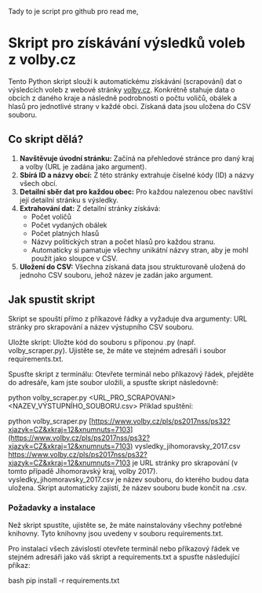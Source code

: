 Tady to je script pro github pro read me,

# Skript pro získávání výsledků voleb z volby.cz

Tento Python skript slouží k automatickému získávání (scrapování) dat o výsledcích voleb z webové stránky [volby.cz](https://www.volby.cz). Konkrétně stahuje data o obcích z daného kraje a následně podrobnosti o počtu voličů, obálek a hlasů pro jednotlivé strany v každé obci. Získaná data jsou uložena do CSV souboru.

## Co skript dělá?

1.  **Navštěvuje úvodní stránku:** Začíná na přehledové stránce pro daný kraj a volby (URL je zadána jako argument).
2.  **Sbírá ID a názvy obcí:** Z této stránky extrahuje číselné kódy (ID) a názvy všech obcí.
3.  **Detailní sběr dat pro každou obec:** Pro každou nalezenou obec navštíví její detailní stránku s výsledky.
4.  **Extrahování dat:** Z detailní stránky získává:
    * Počet voličů
    * Počet vydaných obálek
    * Počet platných hlasů
    * Názvy politických stran a počet hlasů pro každou stranu.
    * Automaticky si pamatuje všechny unikátní názvy stran, aby je mohl použít jako sloupce v CSV.
5.  **Uložení do CSV:** Všechna získaná data jsou strukturovaně uložená do jednoho CSV souboru, jehož název je zadán jako argument.

## Jak spustit skript
Skript se spouští přímo z příkazové řádky a vyžaduje dva argumenty: URL stránky pro skrapování a název výstupního CSV souboru.

Uložte skript: Uložte kód do souboru s příponou .py (např. volby_scraper.py). Ujistěte se, že máte ve stejném adresáři i soubor requirements.txt.

Spusťte skript z terminálu: Otevřete terminál nebo příkazový řádek, přejděte do adresáře, kam jste soubor uložili, a spusťte skript následovně:


python volby_scraper.py <URL_PRO_SCRAPOVANI> <NAZEV_VÝSTUPNÍHO_SOUBORU.csv>
Příklad spuštění:

python volby_scraper.py [https://www.volby.cz/pls/ps2017nss/ps32?xjazyk=CZ&xkraj=12&xnumnuts=7103](https://www.volby.cz/pls/ps2017nss/ps32?xjazyk=CZ&xkraj=12&xnumnuts=7103) vysledky_jihomoravsky_2017.csv
https://www.volby.cz/pls/ps2017nss/ps32?xjazyk=CZ&xkraj=12&xnumnuts=7103 je URL stránky pro skrapování (v tomto případě Jihomoravský kraj, volby 2017).
vysledky_jihomoravsky_2017.csv je název souboru, do kterého budou data uložena. Skript automaticky zajistí, že název souboru bude končit na .csv.


### Požadavky a instalace

Než skript spustíte, ujistěte se, že máte nainstalovány všechny potřebné knihovny. Tyto knihovny jsou uvedeny v souboru requirements.txt.

Pro instalaci všech závislostí otevřete terminál nebo příkazový řádek ve stejném adresáři jako váš skript a requirements.txt a spusťte následující příkaz:

bash
pip install -r requirements.txt
